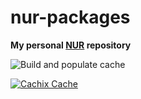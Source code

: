 # nur-packages

**My personal [NUR](https://github.com/nix-community/NUR) repository**

<!-- Remove this if you don't use github actions -->

![Build and populate cache](https://github.com/<YOUR-GITHUB-USER>/nur-packages/workflows/Build%20and%20populate%20cache/badge.svg)

[![Cachix Cache](https://img.shields.io/badge/cachix-dmizelle-nur-blue.svg)](https://dmizelle-nur.cachix.org)
